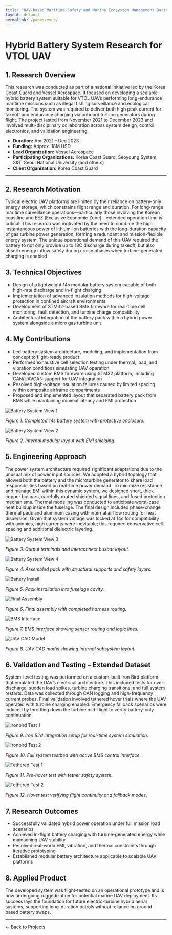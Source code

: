 ```yaml
---
title: "UAV-based Maritime Safety and Marine Ecosystem Management Battery System"
layout: default
permalink: /pages/mvus/
---
```


<h1>Hybrid Battery System Research for VTOL UAV</h1>

<h2>1. Research Overview</h2>
<p>This research was conducted as part of a national initiative led by the Korea Coast Guard and Vessel Aerospace. It focused on developing a scalable hybrid battery system suitable for VTOL UAVs performing long-endurance maritime missions such as illegal fishing surveillance and ecological monitoring. The system was required to deliver both high peak current for takeoff and endurance charging via onboard turbine generators during flight. The project lasted from November 2021 to December 2023 and involved multi-disciplinary collaboration across system design, control electronics, and validation engineering.</p>

- **Duration:** Apr 2021 – Dec 2023  
- **Funding:** Approx. 18M USD  
- **Lead Organization:** Vessel Aerospace 
- **Participating Organizations:** Korea Coast Guard, Seoyoung System, S&T, Seoul National University (and others) 
- **Client Organization:** Korea Coast Guard 
---



<h2>2. Research Motivation</h2>
<p>Typical electric UAV platforms are limited by their reliance on battery-only energy storage, which constrains flight range and duration. For long-range maritime surveillance operations—particularly those involving the Korean coastline and EEZ (Exclusive Economic Zone)—extended operation time is critical. This research was motivated by the need to combine the high instantaneous power of lithium-ion batteries with the long-duration capacity of gas turbine power generation, forming a redundant and mission-flexible energy system. The unique operational demand of this UAV required the battery to not only provide up to 18C discharge during takeoff, but also absorb energy inflow safely during cruise phases when turbine-generated charging is enabled</p>

<h2>3. Technical Objectives</h2>
<ul>
  <li>Design of a lightweight 14s modular battery system capable of both high-rate discharge and in-flight charging</li>
  <li>Implementation of advanced insulation methods for high-voltage protection in confined aircraft environments</li>
  <li>Development of STM32-based BMS firmware for real-time cell monitoring, fault detection, and turbine charge compatibility</li>
  <li>Architectural integration of the battery pack within a hybrid power system alongside a micro gas turbine unit</li>
</ul>

<h2>4. My Contributions</h2>
<ul>
  <li>Led battery system architecture, modeling, and implementation from concept to flight-ready product</li>
  <li>Performed exhaustive cell selection testing under thermal, load, and vibration conditions simulating UAV operation</li>
  <li>Developed custom BMS firmware using STM32 platform, including CAN/UAVCAN support for UAV integration</li>
  <li>Resolved high-voltage insulation failures caused by limited spacing within composite airframe compartments</li>
  <li>Proposed and implemented layout that separated battery pack from BMS while maintaining minimal latency and EMI protection</li>
</ul>

<div class="grid">
  <div>
    <img src="/assets/mvus/2.jpg" alt="Battery System View 1">
    <p><em>Figure 1. Completed 14s battery system with protective enclosure.</em></p>
  </div>
  <div>
    <img src="/assets/mvus/3.jpg" alt="Battery System View 2">
    <p><em>Figure 2. Internal modular layout with EMI shielding.</em></p>
  </div>
</div>

<h2>5. Engineering Approach</h2>
<p>The power system architecture required significant adaptations due to the unusual mix of power input sources. We adopted a hybrid topology that allowed both the battery and the microturbine generator to share load responsibilities based on real-time power demand. To minimize resistance and manage EMI within this dynamic system, we designed short, thick copper busbars, carefully routed shielded signal lines, and fused protection mechanisms.
Thermal modeling was conducted to anticipate worst-case heat buildup inside the fuselage. The final design included phase-change thermal pads and aluminum casing with internal airflow routing for heat dispersion. Given that system voltage was locked at 14s for compatibility with avionics, high currents were inevitable; this required conservative cell spacing and additional dielectric layering.</p>


<div class="grid">
  <div>
    <img src="/assets/mvus/4.jpg" alt="Battery System View 3">
    <p><em>Figure 3. Output terminals and interconnect busbar layout.</em></p>
  </div>
  <div>
    <img src="/assets/mvus/5.jpg" alt="Battery System View 4">
    <p><em>Figure 4. Assembled pack with structural supports and safety layers.</em></p>
  </div>
</div>

<div class="grid">
  <div>
    <img src="/assets/mvus/6.jpg" alt="Battery Install">
    <p><em>Figure 5. Pack installation into fuselage cavity.</em></p>
  </div>
  <div>
    <img src="/assets/mvus/7.jpg" alt="Final Assembly">
    <p><em>Figure 6. Final assembly with completed harness routing.</em></p>
  </div>
</div>

<div class="grid">
  <div>
    <img src="/assets/mvus/8.jpg" alt="BMS Interface">
    <p><em>Figure 7. BMS interface showing sensor routing and logic lines.</em></p>
  </div>
  <div>
    <img src="/assets/mvus/9.jpg" alt="UAV CAD Model">
    <p><em>Figure 8. UAV CAD model showing internal subsystem layout.</em></p>
  </div>
</div>

<h2>6. Validation and Testing – Extended Dataset</h2>
<p>System-level testing was performed on a custom-built Iron Bird platform that emulated the UAV’s electrical architecture. This included tests for over-discharge, sudden load spikes, turbine charging transitions, and full system restarts. Data was collected through CAN logging and high-frequency current probes.
Final validation involved tethered hover trials where the UAV operated with turbine charging enabled. Emergency fallback scenarios were induced by throttling down the turbine mid-flight to verify battery-only continuation.</p>


<div class="grid">
  <div>
    <img src="/assets/mvus/0.jpg" alt="Ironbird Test 1">
    <p><em>Figure 9. Iron Bird integration setup for real-time system simulation.</em></p>
  </div>
  <div>
    <img src="/assets/mvus/1.jpg" alt="Ironbird Test 2">
    <p><em>Figure 10. Full system testbed with active BMS control interface.</em></p>
  </div>
</div>

<div class="grid">
  <div>
    <img src="/assets/mvus/10.jpg" alt="Tethered Test 1">
    <p><em>Figure 11. Pre-hover test with tether safety system.</em></p>
  </div>
  <div>
    <img src="/assets/mvus/11.jpg" alt="Tethered Test 2">
    <p><em>Figure 12. Hover test verifying flight continuity and fallback modes.</em></p>
  </div>
</div>

<h2>7. Research Outcomes</h2>
<ul>
  <li>Successfully validated hybrid power operation under full mission load scenarios</li>
  <li>Achieved in-flight battery charging with turbine-generated energy while maintaining UAV stability</li>
  <li>Resolved real-world EMI, vibration, and thermal constraints through iterative prototyping</li>
  <li>Established modular battery architecture applicable to scalable UAV platforms</li>
</ul>

<h2>8. Applied Product</h2>
<p>The developed system was flight-tested on an operational prototype and is now undergoing ruggedization for potential marine UAV deployment. Its success lays the foundation for future electric-turbine hybrid aerial systems, supporting long-duration patrols without reliance on ground-based battery swaps.</p>

</body>
</html>
<hr>


<p><a href="{{ site.baseurl }}/projects/">← Back to Projects</a></p>

